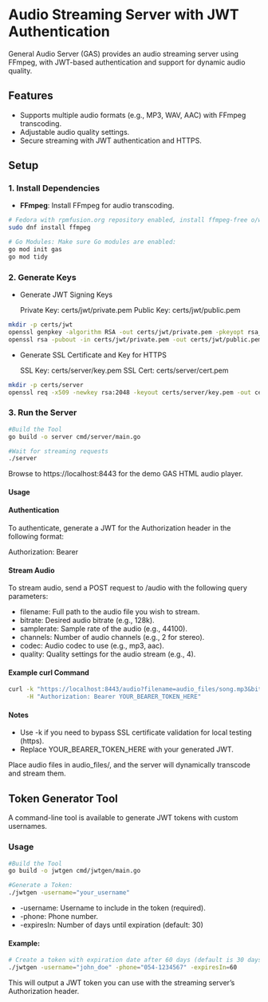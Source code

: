 # Audio Streaming Server with JWT Authentication

General Audio Server (GAS) provides an audio streaming server using FFmpeg, with JWT-based authentication and support for dynamic audio quality.

## Features
- Supports multiple audio formats (e.g., MP3, WAV, AAC) with FFmpeg transcoding.
- Adjustable audio quality settings.
- Secure streaming with JWT authentication and HTTPS.

## Setup

### 1. Install Dependencies
- **FFmpeg**: Install FFmpeg for audio transcoding.
  
```bash
# Fedora with rpmfusion.org repository enabled, install ffmpeg-free o/w 
sudo dnf install ffmpeg

# Go Modules: Make sure Go modules are enabled:
go mod init gas
go mod tidy
```

### 2. Generate Keys
- Generate JWT Signing Keys

    Private Key: certs/jwt/private.pem
    Public Key: certs/jwt/public.pem

```bash
mkdir -p certs/jwt
openssl genpkey -algorithm RSA -out certs/jwt/private.pem -pkeyopt rsa_keygen_bits:2048
openssl rsa -pubout -in certs/jwt/private.pem -out certs/jwt/public.pem
```

- Generate SSL Certificate and Key for HTTPS

    SSL Key: certs/server/key.pem
    SSL Cert: certs/server/cert.pem

```bash
mkdir -p certs/server
openssl req -x509 -newkey rsa:2048 -keyout certs/server/key.pem -out certs/server/cert.pem -days 365 -
```

### 3. Run the Server

```bash
#Build the Tool
go build -o server cmd/server/main.go

#Wait for streaming requests
./server
```

Browse to https://localhost:8443 for the demo GAS HTML audio player.

#### Usage

#### Authentication

To authenticate, generate a JWT for the Authorization header in the following format:

Authorization: Bearer <token>

#### Stream Audio

To stream audio, send a POST request to /audio with the following query parameters:

  -  filename: Full path to the audio file you wish to stream.
  -  bitrate: Desired audio bitrate (e.g., 128k).
  -  samplerate: Sample rate of the audio (e.g., 44100).
  -  channels: Number of audio channels (e.g., 2 for stereo).
  -  codec: Audio codec to use (e.g., mp3, aac).
  -  quality: Quality settings for the audio stream (e.g., 4).

#### Example curl Command

```bash
curl -k "https://localhost:8443/audio?filename=audio_files/song.mp3&bitrate=256k&samplerate=48000&channels=2&codec=mp3&quality=4" \
     -H "Authorization: Bearer YOUR_BEARER_TOKEN_HERE"
```

#### Notes

  -  Use -k if you need to bypass SSL certificate validation for local testing (https).
  -  Replace YOUR_BEARER_TOKEN_HERE with your generated JWT.

Place audio files in audio_files/, and the server will dynamically transcode and stream them.

## Token Generator Tool

A command-line tool is available to generate JWT tokens with custom usernames.

### Usage

```bash
#Build the Tool
go build -o jwtgen cmd/jwtgen/main.go

#Generate a Token:
./jwtgen -username="your_username"
```

  -  -username: Username to include in the token (required).
  -  -phone: Phone number.
  -  -expiresIn: Number of days until expiration (default: 30)

#### Example:

```bash
# Create a token with expiration date after 60 days (default is 30 days)
./jwtgen -username="john_doe" -phone="054-1234567" -expiresIn=60
```

This will output a JWT token you can use with the streaming server’s Authorization header.
